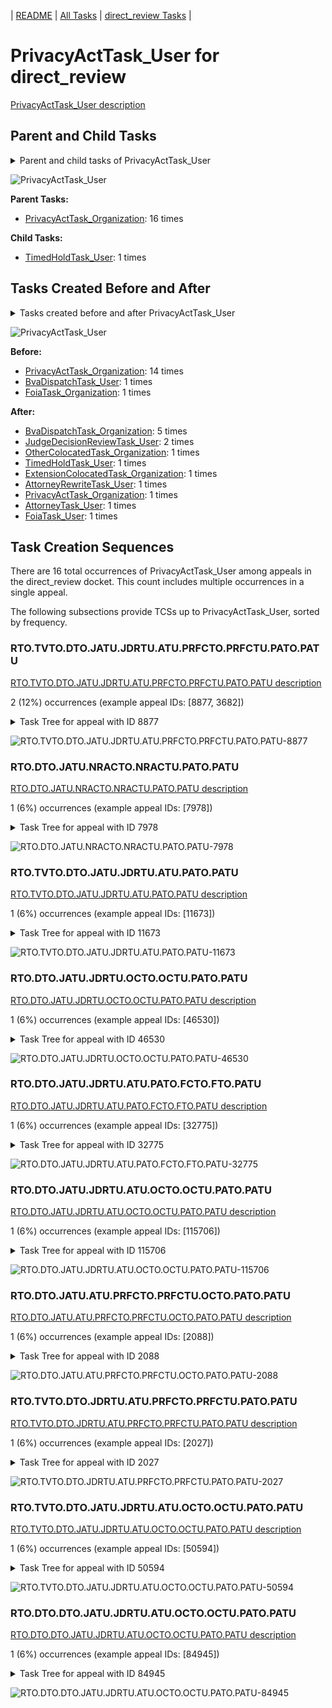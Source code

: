<!-- DO NOT EDIT THIS FILE.  This file is autogenerated. -->
| [README](../README.md) | [All Tasks](../alltasks.md) | [direct_review Tasks](tasklist.md) |

# PrivacyActTask_User for direct_review

[PrivacyActTask_User description](../descr/PrivacyActTask_User.md)

## Parent and Child Tasks

<details><summary markdown='span'>Parent and child tasks of PrivacyActTask_User
</summary>

```
digraph G {
rankdir=LR;
node [shape=box]
"PrivacyActTask_User" -> "TimedHoldTask_User" [label=1]
"PrivacyActTask_Organization" -> "PrivacyActTask_User" [label=16]
}
```
</details>

![PrivacyActTask_User](dot/PrivacyActTask_User-parentchild.dot.png)

**Parent Tasks:**

   * [PrivacyActTask_Organization](PrivacyActTask_Organization.md): 16 times

**Child Tasks:**

   * [TimedHoldTask_User](TimedHoldTask_User.md): 1 times

## Tasks Created Before and After

<details><summary markdown='span'>Tasks created before and after PrivacyActTask_User</summary>

```
digraph G {
rankdir=LR;

"PrivacyActTask_User" -> "BvaDispatchTask_Organization" [label=5]
"PrivacyActTask_User" -> "JudgeDecisionReviewTask_User" [label=2]
"PrivacyActTask_User" -> "TimedHoldTask_User" [label=1]
"PrivacyActTask_User" -> "PrivacyActTask_Organization" [label=1]
"PrivacyActTask_User" -> "OtherColocatedTask_Organization" [label=1]
"PrivacyActTask_User" -> "FoiaTask_User" [label=1]
"PrivacyActTask_User" -> "ExtensionColocatedTask_Organization" [label=1]
"PrivacyActTask_User" -> "AttorneyTask_User" [label=1]
"PrivacyActTask_User" -> "AttorneyRewriteTask_User" [label=1]
"PrivacyActTask_Organization" -> "PrivacyActTask_User" [label=14]
"FoiaTask_Organization" -> "PrivacyActTask_User" [label=1]
"BvaDispatchTask_User" -> "PrivacyActTask_User" [label=1]
}
```
</details>

![PrivacyActTask_User](dot/PrivacyActTask_User.dot.png)

**Before:**

   * [PrivacyActTask_Organization](PrivacyActTask_Organization.md): 14 times
   * [BvaDispatchTask_User](BvaDispatchTask_User.md): 1 times
   * [FoiaTask_Organization](FoiaTask_Organization.md): 1 times

**After:**

   * [BvaDispatchTask_Organization](BvaDispatchTask_Organization.md): 5 times
   * [JudgeDecisionReviewTask_User](JudgeDecisionReviewTask_User.md): 2 times
   * [OtherColocatedTask_Organization](OtherColocatedTask_Organization.md): 1 times
   * [TimedHoldTask_User](TimedHoldTask_User.md): 1 times
   * [ExtensionColocatedTask_Organization](ExtensionColocatedTask_Organization.md): 1 times
   * [AttorneyRewriteTask_User](AttorneyRewriteTask_User.md): 1 times
   * [PrivacyActTask_Organization](PrivacyActTask_Organization.md): 1 times
   * [AttorneyTask_User](AttorneyTask_User.md): 1 times
   * [FoiaTask_User](FoiaTask_User.md): 1 times

## Task Creation Sequences

There are 16 total occurrences of PrivacyActTask_User among appeals in the direct_review docket.  This count includes multiple occurrences in a single appeal.

The following subsections provide TCSs up to PrivacyActTask_User, sorted by frequency.

### RTO.TVTO.DTO.JATU.JDRTU.ATU.PRFCTO.PRFCTU.PATO.PATU

[RTO.TVTO.DTO.JATU.JDRTU.ATU.PRFCTO.PRFCTU.PATO.PATU description](../descr/RTO.TVTO.DTO.JATU.JDRTU.ATU.PRFCTO.PRFCTU.PATO.PATU.md)

2 (12%) occurrences (example appeal IDs: [8877, 3682])

<details><summary markdown='span'>Task Tree for appeal with ID 8877</summary>

```
@startuml
skinparam {
  ObjectBorderColor #555
  ObjectBorderThickness 0
  ObjectFontStyle bold
  ObjectFontSize 14
  ObjectAttributeFontColor #333
  ObjectAttributeFontSize 12
}
  object 0.RootTask #8dd3c7 {
Organization
}
  object 1.TrackVeteranTask #bebada {
Organization
}
  object 2.DistributionTask #ffffb3 {
Organization
}
  object 3.JudgeAssignTask #ccebc5 {
User
}
  object 4.JudgeDecisionReviewTask #d9d9d9 {
User
}
  object 5.AttorneyTask #bc80bd {
User
}
  object 6.PreRoutingFoiaColocatedTask #8dd3c7 {
Organization
}
  object 7.PreRoutingFoiaColocatedTask #8dd3c7 {
User
}
  object 8.PrivacyActTask #ccebc5 {
Organization
}
  object 9.PrivacyActTask #ccebc5 {
User  <back:white>    </back>
}
  object 10.PrivacyActTask #ccebc5 {
Organization
}
  object 11.PrivacyActTask #ccebc5 {
Organization
}
  object 12.BvaDispatchTask #b3de69 {
Organization
}
  object 13.BvaDispatchTask #b3de69 {
User
}
0.RootTask -- 1.TrackVeteranTask
0.RootTask -- 2.DistributionTask
0.RootTask -- 3.JudgeAssignTask
0.RootTask -- 4.JudgeDecisionReviewTask
4.JudgeDecisionReviewTask -- 5.AttorneyTask
4.JudgeDecisionReviewTask -- 6.PreRoutingFoiaColocatedTask
6.PreRoutingFoiaColocatedTask -- 7.PreRoutingFoiaColocatedTask
7.PreRoutingFoiaColocatedTask -- 8.PrivacyActTask
8.PrivacyActTask -- 9.PrivacyActTask
7.PreRoutingFoiaColocatedTask -- 10.PrivacyActTask
7.PreRoutingFoiaColocatedTask -- 11.PrivacyActTask
0.RootTask -- 12.BvaDispatchTask
12.BvaDispatchTask -- 13.BvaDispatchTask
@enduml
```
</details>

![RTO.TVTO.DTO.JATU.JDRTU.ATU.PRFCTO.PRFCTU.PATO.PATU-8877](uml/RTO.TVTO.DTO.JATU.JDRTU.ATU.PRFCTO.PRFCTU.PATO.PATU-8877.png)

### RTO.DTO.JATU.NRACTO.NRACTU.PATO.PATU

[RTO.DTO.JATU.NRACTO.NRACTU.PATO.PATU description](../descr/RTO.DTO.JATU.NRACTO.NRACTU.PATO.PATU.md)

1 (6%) occurrences (example appeal IDs: [7978])

<details><summary markdown='span'>Task Tree for appeal with ID 7978</summary>

```
@startuml
skinparam {
  ObjectBorderColor #555
  ObjectBorderThickness 0
  ObjectFontStyle bold
  ObjectFontSize 14
  ObjectAttributeFontColor #333
  ObjectAttributeFontSize 12
}
  object 0.RootTask #8dd3c7 {
Organization
}
  object 1.DistributionTask #ffffb3 {
Organization
}
  object 2.JudgeAssignTask #ccebc5 {
User
}
  object 3.JudgeDecisionReviewTask #d9d9d9 {
User
}
  object 4.AttorneyTask #bc80bd {
User
}
  object 5.NewRepArgumentsColocatedTask #ffed6f {
Organization
}
  object 6.NewRepArgumentsColocatedTask #ffed6f {
User
}
  object 7.PrivacyActTask #ccebc5 {
Organization
}
  object 8.PrivacyActTask #ccebc5 {
User  <back:white>    </back>
}
  object 9.ExtensionColocatedTask #ffed6f {
Organization
}
  object 10.ExtensionColocatedTask #ffed6f {
User
}
  object 11.JudgeAssignTask #ccebc5 {
User
}
  object 12.JudgeAssignTask #ccebc5 {
User
}
  object 13.JudgeAssignTask #ccebc5 {
User
}
  object 14.JudgeDecisionReviewTask #d9d9d9 {
User
}
  object 15.AttorneyTask #bc80bd {
User
}
  object 16.BvaDispatchTask #b3de69 {
Organization
}
  object 17.BvaDispatchTask #b3de69 {
User
}
0.RootTask -- 1.DistributionTask
0.RootTask -- 2.JudgeAssignTask
0.RootTask -- 3.JudgeDecisionReviewTask
3.JudgeDecisionReviewTask -- 4.AttorneyTask
4.AttorneyTask -- 5.NewRepArgumentsColocatedTask
5.NewRepArgumentsColocatedTask -- 6.NewRepArgumentsColocatedTask
6.NewRepArgumentsColocatedTask -- 7.PrivacyActTask
7.PrivacyActTask -- 8.PrivacyActTask
4.AttorneyTask -- 9.ExtensionColocatedTask
9.ExtensionColocatedTask -- 10.ExtensionColocatedTask
0.RootTask -- 11.JudgeAssignTask
0.RootTask -- 12.JudgeAssignTask
0.RootTask -- 13.JudgeAssignTask
0.RootTask -- 14.JudgeDecisionReviewTask
14.JudgeDecisionReviewTask -- 15.AttorneyTask
0.RootTask -- 16.BvaDispatchTask
16.BvaDispatchTask -- 17.BvaDispatchTask
@enduml
```
</details>

![RTO.DTO.JATU.NRACTO.NRACTU.PATO.PATU-7978](uml/RTO.DTO.JATU.NRACTO.NRACTU.PATO.PATU-7978.png)

### RTO.TVTO.DTO.JATU.JDRTU.ATU.PATO.PATU

[RTO.TVTO.DTO.JATU.JDRTU.ATU.PATO.PATU description](../descr/RTO.TVTO.DTO.JATU.JDRTU.ATU.PATO.PATU.md)

1 (6%) occurrences (example appeal IDs: [11673])

<details><summary markdown='span'>Task Tree for appeal with ID 11673</summary>

```
@startuml
skinparam {
  ObjectBorderColor #555
  ObjectBorderThickness 0
  ObjectFontStyle bold
  ObjectFontSize 14
  ObjectAttributeFontColor #333
  ObjectAttributeFontSize 12
}
  object 0.RootTask #8dd3c7 {
Organization
}
  object 1.TrackVeteranTask #bebada {
Organization
}
  object 2.DistributionTask #ffffb3 {
Organization
}
  object 3.JudgeAssignTask #ccebc5 {
User
}
  object 4.JudgeDecisionReviewTask #d9d9d9 {
User
}
  object 5.AttorneyTask #bc80bd {
User
}
  object 6.PreRoutingFoiaColocatedTask #8dd3c7 {
Organization
}
  object 7.PreRoutingFoiaColocatedTask #8dd3c7 {
User
}
  object 8.PrivacyActTask #ccebc5 {
Organization
}
  object 9.PrivacyActTask #ccebc5 {
User  <back:white>    </back>
}
  object 10.PrivacyActTask #ccebc5 {
Organization
}
  object 11.BvaDispatchTask #b3de69 {
Organization
}
  object 12.BvaDispatchTask #b3de69 {
User
}
  object 13.BvaDispatchTask #b3de69 {
User
}
0.RootTask -- 1.TrackVeteranTask
0.RootTask -- 2.DistributionTask
0.RootTask -- 3.JudgeAssignTask
0.RootTask -- 4.JudgeDecisionReviewTask
4.JudgeDecisionReviewTask -- 5.AttorneyTask
5.AttorneyTask -- 6.PreRoutingFoiaColocatedTask
6.PreRoutingFoiaColocatedTask -- 7.PreRoutingFoiaColocatedTask
7.PreRoutingFoiaColocatedTask -- 8.PrivacyActTask
8.PrivacyActTask -- 9.PrivacyActTask
7.PreRoutingFoiaColocatedTask -- 10.PrivacyActTask
0.RootTask -- 11.BvaDispatchTask
11.BvaDispatchTask -- 12.BvaDispatchTask
11.BvaDispatchTask -- 13.BvaDispatchTask
@enduml
```
</details>

![RTO.TVTO.DTO.JATU.JDRTU.ATU.PATO.PATU-11673](uml/RTO.TVTO.DTO.JATU.JDRTU.ATU.PATO.PATU-11673.png)

### RTO.DTO.JATU.JDRTU.OCTO.OCTU.PATO.PATU

[RTO.DTO.JATU.JDRTU.OCTO.OCTU.PATO.PATU description](../descr/RTO.DTO.JATU.JDRTU.OCTO.OCTU.PATO.PATU.md)

1 (6%) occurrences (example appeal IDs: [46530])

<details><summary markdown='span'>Task Tree for appeal with ID 46530</summary>

```
@startuml
skinparam {
  ObjectBorderColor #555
  ObjectBorderThickness 0
  ObjectFontStyle bold
  ObjectFontSize 14
  ObjectAttributeFontColor #333
  ObjectAttributeFontSize 12
}
  object 0.RootTask #8dd3c7 {
Organization
}
  object 1.DistributionTask #ffffb3 {
Organization
}
  object 2.JudgeAssignTask #ccebc5 {
User
}
  object 3.JudgeDecisionReviewTask #d9d9d9 {
User
}
  object 4.AttorneyTask #bc80bd {
User
}
  object 5.OtherColocatedTask #80b1d3 {
Organization
}
  object 6.OtherColocatedTask #80b1d3 {
User
}
  object 7.PrivacyActTask #ccebc5 {
Organization
}
  object 8.PrivacyActTask #ccebc5 {
User  <back:white>    </back>
}
  object 9.AttorneyTask #bc80bd {
User
}
  object 10.BvaDispatchTask #b3de69 {
Organization
}
  object 11.BvaDispatchTask #b3de69 {
User
}
0.RootTask -- 1.DistributionTask
0.RootTask -- 2.JudgeAssignTask
0.RootTask -- 3.JudgeDecisionReviewTask
3.JudgeDecisionReviewTask -- 4.AttorneyTask
4.AttorneyTask -- 5.OtherColocatedTask
5.OtherColocatedTask -- 6.OtherColocatedTask
6.OtherColocatedTask -- 7.PrivacyActTask
7.PrivacyActTask -- 8.PrivacyActTask
3.JudgeDecisionReviewTask -- 9.AttorneyTask
0.RootTask -- 10.BvaDispatchTask
10.BvaDispatchTask -- 11.BvaDispatchTask
@enduml
```
</details>

![RTO.DTO.JATU.JDRTU.OCTO.OCTU.PATO.PATU-46530](uml/RTO.DTO.JATU.JDRTU.OCTO.OCTU.PATO.PATU-46530.png)

### RTO.DTO.JATU.JDRTU.ATU.PATO.FCTO.FTO.PATU

[RTO.DTO.JATU.JDRTU.ATU.PATO.FCTO.FTO.PATU description](../descr/RTO.DTO.JATU.JDRTU.ATU.PATO.FCTO.FTO.PATU.md)

1 (6%) occurrences (example appeal IDs: [32775])

<details><summary markdown='span'>Task Tree for appeal with ID 32775</summary>

```
@startuml
skinparam {
  ObjectBorderColor #555
  ObjectBorderThickness 0
  ObjectFontStyle bold
  ObjectFontSize 14
  ObjectAttributeFontColor #333
  ObjectAttributeFontSize 12
}
  object 0.RootTask #8dd3c7 {
Organization
}
  object 1.DistributionTask #ffffb3 {
Organization
}
  object 2.JudgeAssignTask #ccebc5 {
User
}
  object 3.JudgeDecisionReviewTask #d9d9d9 {
User
}
  object 4.AttorneyTask #bc80bd {
User
}
  object 5.OtherColocatedTask #80b1d3 {
Organization
}
  object 6.OtherColocatedTask #80b1d3 {
User
}
  object 7.PrivacyActTask #ccebc5 {
Organization
}
  object 8.FoiaColocatedTask #fccde5 {
Organization
}
  object 9.FoiaTask #fb8072 {
Organization
}
  object 10.PrivacyActTask #ccebc5 {
User  <back:white>    </back>
}
  object 11.FoiaTask #fb8072 {
User
}
0.RootTask -- 1.DistributionTask
0.RootTask -- 2.JudgeAssignTask
0.RootTask -- 3.JudgeDecisionReviewTask
3.JudgeDecisionReviewTask -- 4.AttorneyTask
4.AttorneyTask -- 5.OtherColocatedTask
5.OtherColocatedTask -- 6.OtherColocatedTask
6.OtherColocatedTask -- 7.PrivacyActTask
4.AttorneyTask -- 8.FoiaColocatedTask
8.FoiaColocatedTask -- 9.FoiaTask
7.PrivacyActTask -- 10.PrivacyActTask
9.FoiaTask -- 11.FoiaTask
@enduml
```
</details>

![RTO.DTO.JATU.JDRTU.ATU.PATO.FCTO.FTO.PATU-32775](uml/RTO.DTO.JATU.JDRTU.ATU.PATO.FCTO.FTO.PATU-32775.png)

### RTO.DTO.JATU.JDRTU.ATU.OCTO.OCTU.PATO.PATU

[RTO.DTO.JATU.JDRTU.ATU.OCTO.OCTU.PATO.PATU description](../descr/RTO.DTO.JATU.JDRTU.ATU.OCTO.OCTU.PATO.PATU.md)

1 (6%) occurrences (example appeal IDs: [115706])

<details><summary markdown='span'>Task Tree for appeal with ID 115706</summary>

```
@startuml
skinparam {
  ObjectBorderColor #555
  ObjectBorderThickness 0
  ObjectFontStyle bold
  ObjectFontSize 14
  ObjectAttributeFontColor #333
  ObjectAttributeFontSize 12
}
  object 0.RootTask #8dd3c7 {
Organization
}
  object 1.DistributionTask #ffffb3 {
Organization
}
  object 2.JudgeAssignTask #ccebc5 {
User
}
  object 3.JudgeDecisionReviewTask #d9d9d9 {
User
}
  object 4.AttorneyTask #bc80bd {
User
}
  object 5.OtherColocatedTask #80b1d3 {
Organization
}
  object 6.OtherColocatedTask #80b1d3 {
User
}
  object 7.PrivacyActTask #ccebc5 {
Organization
}
  object 8.PrivacyActTask #ccebc5 {
User  <back:white>    </back>
}
  object 9.PrivacyActTask #ccebc5 {
Organization
}
  object 10.PrivacyActTask #ccebc5 {
Organization
}
  object 11.PrivacyActTask #ccebc5 {
Organization
}
  object 12.BvaDispatchTask #b3de69 {
Organization
}
  object 13.BvaDispatchTask #b3de69 {
User
}
0.RootTask -- 1.DistributionTask
0.RootTask -- 2.JudgeAssignTask
0.RootTask -- 3.JudgeDecisionReviewTask
3.JudgeDecisionReviewTask -- 4.AttorneyTask
4.AttorneyTask -- 5.OtherColocatedTask
5.OtherColocatedTask -- 6.OtherColocatedTask
6.OtherColocatedTask -- 7.PrivacyActTask
7.PrivacyActTask -- 8.PrivacyActTask
6.OtherColocatedTask -- 9.PrivacyActTask
6.OtherColocatedTask -- 10.PrivacyActTask
6.OtherColocatedTask -- 11.PrivacyActTask
0.RootTask -- 12.BvaDispatchTask
12.BvaDispatchTask -- 13.BvaDispatchTask
@enduml
```
</details>

![RTO.DTO.JATU.JDRTU.ATU.OCTO.OCTU.PATO.PATU-115706](uml/RTO.DTO.JATU.JDRTU.ATU.OCTO.OCTU.PATO.PATU-115706.png)

### RTO.DTO.JATU.ATU.PRFCTO.PRFCTU.OCTO.PATO.PATU

[RTO.DTO.JATU.ATU.PRFCTO.PRFCTU.OCTO.PATO.PATU description](../descr/RTO.DTO.JATU.ATU.PRFCTO.PRFCTU.OCTO.PATO.PATU.md)

1 (6%) occurrences (example appeal IDs: [2088])

<details><summary markdown='span'>Task Tree for appeal with ID 2088</summary>

```
@startuml
skinparam {
  ObjectBorderColor #555
  ObjectBorderThickness 0
  ObjectFontStyle bold
  ObjectFontSize 14
  ObjectAttributeFontColor #333
  ObjectAttributeFontSize 12
}
  object 0.RootTask #8dd3c7 {
Organization
}
  object 1.TrackVeteranTask #bebada {
Organization
}
  object 2.DistributionTask #ffffb3 {
Organization
}
  object 3.InformalHearingPresentationTask #fdb462 {
Organization
}
  object 4.JudgeAssignTask #ccebc5 {
User
}
  object 5.JudgeDecisionReviewTask #d9d9d9 {
User
}
  object 6.AttorneyTask #bc80bd {
User
}
  object 7.PreRoutingFoiaColocatedTask #8dd3c7 {
Organization
}
  object 8.PreRoutingFoiaColocatedTask #8dd3c7 {
User
}
  object 9.OtherColocatedTask #80b1d3 {
Organization
}
  object 10.OtherColocatedTask #80b1d3 {
User
}
  object 11.PrivacyActTask #ccebc5 {
Organization
}
  object 12.PrivacyActTask #ccebc5 {
User  <back:white>    </back>
}
  object 13.JudgeDecisionReviewTask #d9d9d9 {
User
}
  object 14.BvaDispatchTask #b3de69 {
Organization
}
  object 15.BvaDispatchTask #b3de69 {
User
}
0.RootTask -- 1.TrackVeteranTask
0.RootTask -- 2.DistributionTask
2.DistributionTask -- 3.InformalHearingPresentationTask
0.RootTask -- 4.JudgeAssignTask
0.RootTask -- 5.JudgeDecisionReviewTask
13.JudgeDecisionReviewTask -- 6.AttorneyTask
6.AttorneyTask -- 7.PreRoutingFoiaColocatedTask
7.PreRoutingFoiaColocatedTask -- 8.PreRoutingFoiaColocatedTask
6.AttorneyTask -- 9.OtherColocatedTask
9.OtherColocatedTask -- 10.OtherColocatedTask
8.PreRoutingFoiaColocatedTask -- 11.PrivacyActTask
11.PrivacyActTask -- 12.PrivacyActTask
0.RootTask -- 13.JudgeDecisionReviewTask
0.RootTask -- 14.BvaDispatchTask
14.BvaDispatchTask -- 15.BvaDispatchTask
@enduml
```
</details>

![RTO.DTO.JATU.ATU.PRFCTO.PRFCTU.OCTO.PATO.PATU-2088](uml/RTO.DTO.JATU.ATU.PRFCTO.PRFCTU.OCTO.PATO.PATU-2088.png)

### RTO.TVTO.DTO.JDRTU.ATU.PRFCTO.PRFCTU.PATO.PATU

[RTO.TVTO.DTO.JDRTU.ATU.PRFCTO.PRFCTU.PATO.PATU description](../descr/RTO.TVTO.DTO.JDRTU.ATU.PRFCTO.PRFCTU.PATO.PATU.md)

1 (6%) occurrences (example appeal IDs: [2027])

<details><summary markdown='span'>Task Tree for appeal with ID 2027</summary>

```
@startuml
skinparam {
  ObjectBorderColor #555
  ObjectBorderThickness 0
  ObjectFontStyle bold
  ObjectFontSize 14
  ObjectAttributeFontColor #333
  ObjectAttributeFontSize 12
}
  object 0.RootTask #8dd3c7 {
Organization
}
  object 1.TrackVeteranTask #bebada {
Organization
}
  object 2.DistributionTask #ffffb3 {
Organization
}
  object 3.JudgeDecisionReviewTask #d9d9d9 {
User
}
  object 4.AttorneyTask #bc80bd {
User
}
  object 5.OtherColocatedTask #80b1d3 {
Organization
}
  object 6.OtherColocatedTask #80b1d3 {
User
}
  object 7.PreRoutingFoiaColocatedTask #8dd3c7 {
Organization
}
  object 8.PreRoutingFoiaColocatedTask #8dd3c7 {
User
}
  object 9.PrivacyActTask #ccebc5 {
Organization
}
  object 10.PrivacyActTask #ccebc5 {
User  <back:white>    </back>
}
  object 11.OtherColocatedTask #80b1d3 {
Organization
}
  object 12.OtherColocatedTask #80b1d3 {
User
}
  object 13.TimedHoldTask #fccde5 {
User
}
  object 14.BvaDispatchTask #b3de69 {
Organization
}
  object 15.BvaDispatchTask #b3de69 {
User
}
0.RootTask -- 1.TrackVeteranTask
0.RootTask -- 2.DistributionTask
0.RootTask -- 3.JudgeDecisionReviewTask
3.JudgeDecisionReviewTask -- 4.AttorneyTask
4.AttorneyTask -- 5.OtherColocatedTask
5.OtherColocatedTask -- 6.OtherColocatedTask
4.AttorneyTask -- 7.PreRoutingFoiaColocatedTask
7.PreRoutingFoiaColocatedTask -- 8.PreRoutingFoiaColocatedTask
8.PreRoutingFoiaColocatedTask -- 9.PrivacyActTask
9.PrivacyActTask -- 10.PrivacyActTask
4.AttorneyTask -- 11.OtherColocatedTask
11.OtherColocatedTask -- 12.OtherColocatedTask
12.OtherColocatedTask -- 13.TimedHoldTask
0.RootTask -- 14.BvaDispatchTask
14.BvaDispatchTask -- 15.BvaDispatchTask
@enduml
```
</details>

![RTO.TVTO.DTO.JDRTU.ATU.PRFCTO.PRFCTU.PATO.PATU-2027](uml/RTO.TVTO.DTO.JDRTU.ATU.PRFCTO.PRFCTU.PATO.PATU-2027.png)

### RTO.TVTO.DTO.JATU.JDRTU.ATU.OCTO.OCTU.PATO.PATU

[RTO.TVTO.DTO.JATU.JDRTU.ATU.OCTO.OCTU.PATO.PATU description](../descr/RTO.TVTO.DTO.JATU.JDRTU.ATU.OCTO.OCTU.PATO.PATU.md)

1 (6%) occurrences (example appeal IDs: [50594])

<details><summary markdown='span'>Task Tree for appeal with ID 50594</summary>

```
@startuml
skinparam {
  ObjectBorderColor #555
  ObjectBorderThickness 0
  ObjectFontStyle bold
  ObjectFontSize 14
  ObjectAttributeFontColor #333
  ObjectAttributeFontSize 12
}
  object 0.RootTask #8dd3c7 {
Organization
}
  object 1.TrackVeteranTask #bebada {
Organization
}
  object 2.DistributionTask #ffffb3 {
Organization
}
  object 3.JudgeAssignTask #ccebc5 {
User
}
  object 4.JudgeDecisionReviewTask #d9d9d9 {
User
}
  object 5.AttorneyTask #bc80bd {
User
}
  object 6.OtherColocatedTask #80b1d3 {
Organization
}
  object 7.OtherColocatedTask #80b1d3 {
User
}
  object 8.PrivacyActTask #ccebc5 {
Organization
}
  object 9.PrivacyActTask #ccebc5 {
User  <back:white>    </back>
}
  object 10.PrivacyActTask #ccebc5 {
User  <back:white>    </back>
}
  object 11.BvaDispatchTask #b3de69 {
Organization
}
  object 12.BvaDispatchTask #b3de69 {
User
}
0.RootTask -- 1.TrackVeteranTask
0.RootTask -- 2.DistributionTask
0.RootTask -- 3.JudgeAssignTask
0.RootTask -- 4.JudgeDecisionReviewTask
4.JudgeDecisionReviewTask -- 5.AttorneyTask
5.AttorneyTask -- 6.OtherColocatedTask
6.OtherColocatedTask -- 7.OtherColocatedTask
7.OtherColocatedTask -- 8.PrivacyActTask
8.PrivacyActTask -- 9.PrivacyActTask
8.PrivacyActTask -- 10.PrivacyActTask
0.RootTask -- 11.BvaDispatchTask
11.BvaDispatchTask -- 12.BvaDispatchTask
@enduml
```
</details>

![RTO.TVTO.DTO.JATU.JDRTU.ATU.OCTO.OCTU.PATO.PATU-50594](uml/RTO.TVTO.DTO.JATU.JDRTU.ATU.OCTO.OCTU.PATO.PATU-50594.png)

### RTO.DTO.DTO.JATU.JDRTU.ATU.OCTO.OCTU.PATO.PATU

[RTO.DTO.DTO.JATU.JDRTU.ATU.OCTO.OCTU.PATO.PATU description](../descr/RTO.DTO.DTO.JATU.JDRTU.ATU.OCTO.OCTU.PATO.PATU.md)

1 (6%) occurrences (example appeal IDs: [84945])

<details><summary markdown='span'>Task Tree for appeal with ID 84945</summary>

```
@startuml
skinparam {
  ObjectBorderColor #555
  ObjectBorderThickness 0
  ObjectFontStyle bold
  ObjectFontSize 14
  ObjectAttributeFontColor #333
  ObjectAttributeFontSize 12
}
  object 0.RootTask #8dd3c7 {
Organization
}
  object 1.DistributionTask #ffffb3 {
Organization
}
  object 2.JudgeAssignTask #ccebc5 {
User
}
  object 3.DistributionTask #ffffb3 {
Organization
}
  object 4.JudgeAssignTask #ccebc5 {
User
}
  object 5.JudgeDecisionReviewTask #d9d9d9 {
User
}
  object 6.AttorneyTask #bc80bd {
User
}
  object 7.OtherColocatedTask #80b1d3 {
Organization
}
  object 8.OtherColocatedTask #80b1d3 {
User
}
  object 9.PrivacyActTask #ccebc5 {
Organization
}
  object 10.PrivacyActTask #ccebc5 {
User  <back:white>    </back>
}
  object 11.BvaDispatchTask #b3de69 {
Organization
}
  object 12.BvaDispatchTask #b3de69 {
User
}
  object 13.BvaDispatchTask #b3de69 {
User
}
0.RootTask -- 1.DistributionTask
0.RootTask -- 2.JudgeAssignTask
0.RootTask -- 3.DistributionTask
0.RootTask -- 4.JudgeAssignTask
0.RootTask -- 5.JudgeDecisionReviewTask
5.JudgeDecisionReviewTask -- 6.AttorneyTask
6.AttorneyTask -- 7.OtherColocatedTask
7.OtherColocatedTask -- 8.OtherColocatedTask
8.OtherColocatedTask -- 9.PrivacyActTask
9.PrivacyActTask -- 10.PrivacyActTask
0.RootTask -- 11.BvaDispatchTask
11.BvaDispatchTask -- 12.BvaDispatchTask
11.BvaDispatchTask -- 13.BvaDispatchTask
@enduml
```
</details>

![RTO.DTO.DTO.JATU.JDRTU.ATU.OCTO.OCTU.PATO.PATU-84945](uml/RTO.DTO.DTO.JATU.JDRTU.ATU.OCTO.OCTU.PATO.PATU-84945.png)

